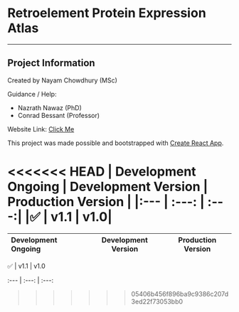 # Retroelement Protein Expression Atlas
-----------

## Project Information

Created by Nayam Chowdhury (MSc)

Guidance / Help:
- Nazrath Nawaz (PhD)
- Conrad Bessant (Professor)


Website Link: [Click Me](https://rtpea.com/home)

This project was made possible and bootstrapped with [Create React App](https://github.com/facebookincubator/create-react-app).


<<<<<<< HEAD
| Development Ongoing | Development Version | Production Version |
|:--- | :---: | :---:|
|:white_check_mark: | v1.1 | v1.0|
=======
Development Ongoing | Development Version | Production Version
:--- | :---: | :---:

:white_check_mark: | v1.1 | v1.0

:--- | :---: | :---:
>>>>>>> 05406b456f896ba9c9386c207d3ed22f73053bb0
